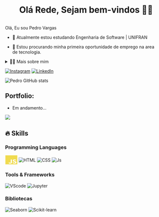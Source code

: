 <!--título-->
<div id="user-content-toc">
  <ul align="center">
    <summary><h1 style="display: inline-block"> Olá Rede, Sejam bem-vindos 🙋‍♂️ </h1></summary>
</div>

<!-- Apresentação -->
<p>
   Olá, Eu sou Pedro Vargas

  - 🌱 Atualmente estou estudando Engenharia de Software | UNIFRAN

  - 🔭 Estou procurando minha primeira oportunidade de emprego na area de tecnologia.

</p>

<!-- Suspenso -->
<details>
  <summary>👨‍💻 Mais sobre mim</summary>

  - 💬 Tenho 23 anos, atualmente moro no brasil. Tenho experiência em HTML, CSS, JavaScript, Node.js e React. 

  - ⚡ Sou apaixonado por tecnologia desde pequeno, gosto de ler um bom livro, me sinto entusiasmado em aprender e participar de projetos e palestras que contribuam para meu crescimento pessoal e prossional. \o/
</details>

<!-- Links -->

[![Instagram](https://img.shields.io/badge/Instagram-E4405F?style=for-the-badge&logo=instagram&logoColor=white)](https://www.instagram.com/pedro_lvargas_/)
[![LinkedIn](https://img.shields.io/badge/LinkedIn-0077B5?style=for-the-badge&logo=linkedin&logoColor=white)](https://www.linkedin.com/in/pedrolvargas)


<!-- GithubStats -->
![Pedro GitHub stats](https://github-readme-stats.vercel.app/api?username=PEDROLVARGAS&show_icons=true&theme=gotham)

<!-- Portfolio -->
## Portfolio:
* Em andamento...

<!-- GIF -->
<img src="https://github.com/PEDROlVARGAS/PEDROlVARGAS/assets/167358950/a5cadd97-d259-4381-85f4-1d8b58922b62" width="350px"/>


## 🔥 Skills
<!-- Skills: Programming Languages -->
  <div style="flex-basis: 48%;">
    <h3>Programming Languages</h3>
    <img align="center" alt="Js" height="30" width="40" src="https://raw.githubusercontent.com/devicons/devicon/master/icons/javascript/javascript-plain.svg">
    <img align="center" alt="HTML" height="30" width="50" src="https://img.shields.io/badge/HTML-239120?style=for-the-badge&logo=html5&logoColor=white">
    <img align="center" alt="CSS" height="30" width="50" src="https://img.shields.io/badge/Node.js-43853D?style=for-the-badge&logo=node.js&logoColor=white">
    <img align="center" alt="Js" height="30" width="50" src="https://img.shields.io/badge/CSS-239120?&style=for-the-badge&logo=css3&logoColor=white">
    
    
  </div>

  <!-- Skills: Ferramentas & Frameworks -->
  <div style="flex-basis: 48%;">
    <h3>Tools & Frameworks</h3>
    <img align="center" alt="VScode" height="30" width="40" src="https://cdn.jsdelivr.net/gh/devicons/devicon/icons/vscode/vscode-original.svg">
    <img align="center" alt="Jupyter" height="30" width="40" src="https://cdn.jsdelivr.net/gh/devicons/devicon/icons/jupyter/jupyter-original.svg">
    
    
  </div>
  
  <!-- Skills: Bibliotecas -->
  <div style="flex-basis: 48%;">
    <h3>Bibliotecas</h3>
    <img align="center" alt="Seaborn" src="https://img.shields.io/badge/Bootstrap-563D7C?style=for-the-badge&logo=bootstrap&logoColor=white" alt="seaborn" width="70" height="40"/>
    <img align="center" alt="Scikit-learn" src="https://img.shields.io/badge/React-20232A?style=for-the-badge&logo=react&logoColor=61DAFB" alt="scikit_learn" width="70" height="40"/>
  </div>










































































